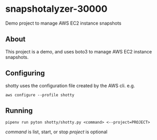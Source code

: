 # snapshotalyzer-30000
Demo project to manage AWS EC2 instance snapshots

## About

This project is a demo, and uses boto3 to manage AWS EC2 instance snapshots.

## Configuring

shotty uses the configuration file created by the AWS cli. e.g.

`aws configure --profile shotty`

## Running

`pipenv run pyton shotty/shotty.py <command>
<--project=PROJECT>`

*command* is list, start, or stop
*project* is optional
